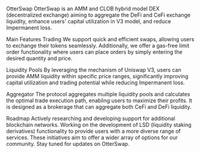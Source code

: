 OtterSwap
OtterSwap is an AMM and CLOB hybrid model DEX (decentralized exchange) aiming to aggregate the DeFi and CeFi exchange liquidity, enhance users' capital utilization in V3 model, and reduce Impermanent loss.

Main Features
Trading
We support quick and efficient swaps, allowing users to exchange their tokens seamlessly. Additionally, we offer a gas-free limit order functionality where users can place orders by simply entering the desired quantity and price.

Liquidity Pools
By leveraging the mechanism of Uniswap V3, users can provide AMM liquidity within specific price ranges, significantly improving capital utilization and trading potential while reducing Impermanent loss.

Aggregator
The protocol aggregates multiple liquidity pools and calculates the optimal trade execution path, enabling users to maximize their profits. It is designed as a brokerage that can aggregate both CeFi and DeFi liquidity.

Roadmap
Actively researching and developing support for additional blockchain networks.
Working on the development of LSD (liquidity staking derivatives) functionality to provide users with a more diverse range of services.
These initiatives aim to offer a wider array of options for our community. Stay tuned for updates on OtterSwap.
